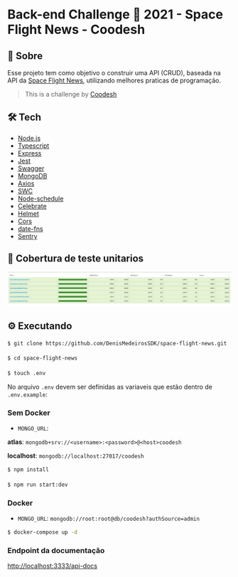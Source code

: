 # Back-end Challenge 🏅 2021 - Space Flight News - Coodesh

## 📝 Sobre

Esse projeto tem como objetivo o construir uma API (CRUD), baseada na API da
[Space Flight News](https://api.spaceflightnewsapi.net/v3/documentation),
utilizando melhores praticas de programação.

> This is a challenge by [Coodesh](https://coodesh.com/)

## 🛠 Tech

- [Node.js](https://nodejs.org/en/)
- [Typescript](https://www.typescriptlang.org/)
- [Express](http://expressjs.com/)
- [Jest](https://jestjs.io/pt-BR/)
- [Swagger](https://swagger.io/)
- [MongoDB](https://www.mongodb.com/)
- [Axios](https://www.npmjs.com/package/axios)
- [SWC](https://swc.rs/)
- [Node-schedule](https://www.npmjs.com/package/node-schedule)
- [Celebrate](https://www.npmjs.com/package/celebrate)
- [Helmet](https://www.npmjs.com/package/helmet)
- [Cors](https://www.npmjs.com/package/cors)
- [date-fns](https://www.npmjs.com/package/date-fns)
- [Sentry](https://sentry.io/welcome/)

## 🚦 Cobertura de teste unitarios

![coverage jest](./docs/coverage_jest.png)

## ⚙️ Executando

```bash
$ git clone https://github.com/DenisMedeirosSDK/space-flight-news.git

$ cd space-flight-news

$ touch .env
```

No arquivo `.env` devem ser definidas as variaveis que estão dentro de `.env.example`:

### Sem Docker

- `MONGO_URL`:

**atlas**: `mongodb+srv://<username>:<password>@<host>coodesh`

**localhost**: `mongodb://localhost:27017/coodesh`

```bash
$ npm install

$ npm run start:dev
```

### Docker

- `MONGO_URL`: `mongodb://root:root@db/coodesh?authSource=admin`

```bash
$ docker-compose up -d
```

### Endpoint da documentação

[http://localhost:3333/api-docs](http://localhost:3333/api-docs)
